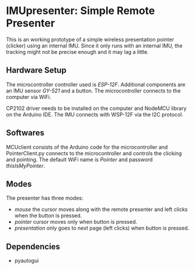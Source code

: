 # IMUpresenter: Simple Remote Presenter
This is an working prototype of a simple wireless presentation 
pointer (clicker) using an internal IMU.
Since it only runs with an internal IMU, the tracking might not
be precise enough and it may lag a little.

## Hardware Setup
The microcontroller controller used is _ESP-12F_. 
Additional components are an IMU sensor _GY-521_
and a button.
The microcontroller connects to the computer via WiFi. 

CP2102 driver needs to be installed on the computer
and NodeMCU library on the Arduino IDE.
The IMU connects with WSP-12F via the I2C protocol.

## Softwares
MCUclient consists of the Arduino code for the microcontroller
and PointerClient.py connects to the microcontroller and
controls the clicking and pointing. 
The default WiFi name is _Pointer_ and password _thisIsMyPointer_.

## Modes
The presenter has three modes:
- _mouse_ the cursor moves along with the remote presenter and 
left clicks when the button is pressed.
- _pointer_ cursor moves only when button is pressed.
- _presentation_ only goes to next page (left clicks) when 
button is pressed.

## Dependencies
- pyautogui

